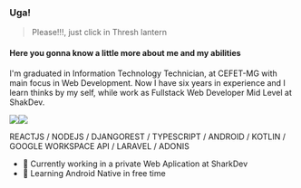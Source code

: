 ### Uga!
> Please!!!, just click in Thresh lantern
#### Here you gonna know a little more about me and my abilities
I'm graduated in Information Technology Technician, at CEFET-MG with main focus in Web Development. Now I have six years in experience and I learn thinks by my self, while work as Fullstack Web Developer Mid Level at ShakDev.
<!-- trabalho na empresa SharkDev como desenvolvedor, e  -->
<a href = "mailto:contato@igorazevedost@gmail.com"><img src="https://img.shields.io/badge/Gmail-D14836?style=for-the-badge&logo=gmail&logoColor=white" target="_blank"></a><a href = "https://www.linkedin.com/in/igor-azevedost"><img src="https://img.shields.io/badge/LinkedIn-0077B5?style=for-the-badge&logo=linkedin&logoColor=white" target="_blank"></a>

REACTJS / NODEJS / DJANGOREST / TYPESCRIPT / ANDROID / KOTLIN / GOOGLE WORKSPACE API / LARAVEL / ADONIS

- 🔭 Currently working in a private Web Aplication at SharkDev 
- 🌱 Learning Android Native in free time

<!-- ## Github Stats -->
<!-- ![Github Stats](https://github-readme-stats.vercel.app/api?username=Inguim&show_icons=true&theme=radical&count_private=true&include_all_commits=true) -->
